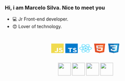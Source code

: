 ### Hi, i am Marcelo Silva. Nice to meet you

- 💻 Jr Front-end developer.
- 😍 Lover of technology.


<div style="display: inline_block"><br>
<p align="center">
  <img align="center" alt="" height="30" width="40" src="https://raw.githubusercontent.com/devicons/devicon/master/icons/javascript/javascript-plain.svg">
  <img align="center" alt="" height="30" width="40" src="https://raw.githubusercontent.com/devicons/devicon/master/icons/typescript/typescript-plain.svg">
  <img align="center" alt="" height="30" width="40" src="https://raw.githubusercontent.com/devicons/devicon/master/icons/react/react-original.svg">
  <img align="center" alt="" height="30" width="40" src="https://raw.githubusercontent.com/devicons/devicon/master/icons/html5/html5-original.svg">
  <img align="center" alt="" height="30" width="40" src="https://raw.githubusercontent.com/devicons/devicon/master/icons/css3/css3-original.svg">
 </p>
</div>

##



<p align="center">
<a href="https://instagram.com/marcelo_s1lva" target="_blank"><img width='40px' height='40px' src="https://img.icons8.com/fluency/344/instagram-new.png" target="_blank"></a>&nbsp<a href="https://api.whatsapp.com/send/?phone=5577991776299&text=Ol%C3%A1%2C+tudo+bem%3F&app_absent=0" target="_blank"><img width='40px' height='40px' src="https://img.icons8.com/color/344/whatsapp--v1.png"></a>&nbsp<a href = "mailto:marcelo.dev.js@hotmail.com" target="_blank"><img width='40px' height='40px' src="https://img.icons8.com/plasticine/344/gmail.png"></a>&nbsp<a href="https://www.linkedin.com/in/marcelo-ribeiro-da-silva-aa444921b" target="_blank"><img width='40px' height='40px' src="https://img.icons8.com/fluency/344/linkedin-circled.png"></a> 
</p>
